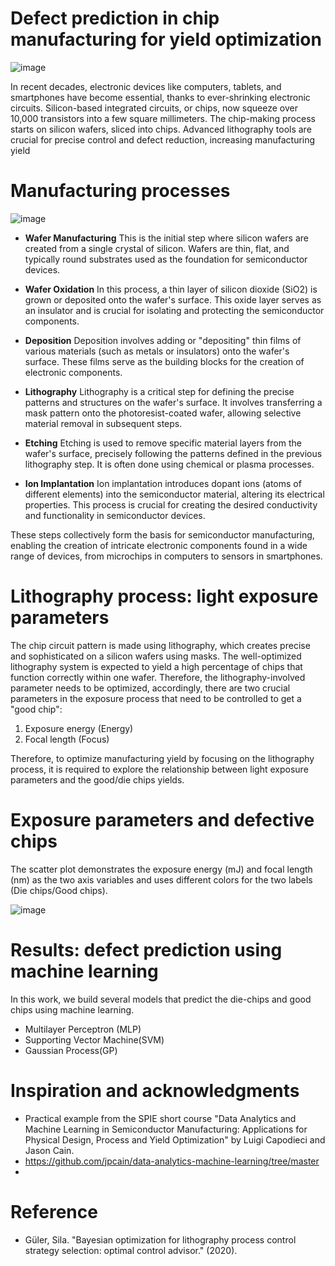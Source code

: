 # Defect prediction in chip manufacturing for yield optimization

![image](https://github.com/PanithanS/Defect-Prediction-in-Semiconductor-Lithography/assets/83627892/8ad89b43-b14d-46a4-8682-52d5ddad2908)

In recent decades, electronic devices like computers, tablets, and smartphones have become essential, thanks to ever-shrinking electronic circuits. Silicon-based integrated circuits, or chips, now squeeze over 10,000 transistors into a few square millimeters. The chip-making process starts on silicon wafers, sliced into chips. Advanced lithography tools are crucial for precise control and defect reduction, increasing manufacturing yield

# Manufacturing processes

![image](https://github.com/PanithanS/Defect-Prediction-in-Semiconductor-Lithography/assets/83627892/2cd32c31-cbe4-467e-b74b-80cc5b0230e0)

- **Wafer Manufacturing**
This is the initial step where silicon wafers are created from a single crystal of silicon. Wafers are thin, flat, and typically round substrates used as the foundation for semiconductor devices.

- **Wafer Oxidation**
In this process, a thin layer of silicon dioxide (SiO2) is grown or deposited onto the wafer's surface. This oxide layer serves as an insulator and is crucial for isolating and protecting the semiconductor components.

- **Deposition**
Deposition involves adding or "depositing" thin films of various materials (such as metals or insulators) onto the wafer's surface. These films serve as the building blocks for the creation of electronic components.

- **Lithography**
Lithography is a critical step for defining the precise patterns and structures on the wafer's surface. It involves transferring a mask pattern onto the photoresist-coated wafer, allowing selective material removal in subsequent steps.

- **Etching**
Etching is used to remove specific material layers from the wafer's surface, precisely following the patterns defined in the previous lithography step. It is often done using chemical or plasma processes.

- **Ion Implantation**
Ion implantation introduces dopant ions (atoms of different elements) into the semiconductor material, altering its electrical properties. This process is crucial for creating the desired conductivity and functionality in semiconductor devices.

These steps collectively form the basis for semiconductor manufacturing, enabling the creation of intricate electronic components found in a wide range of devices, from microchips in computers to sensors in smartphones.


# Lithography process: light exposure parameters

The chip circuit pattern is made using lithography, which creates precise and sophisticated on a silicon wafers using masks. The well-optimized lithography system is expected to yield a high percentage of chips that function correctly within one wafer. Therefore, the lithography-involved parameter needs to be optimized, accordingly, there are two crucial parameters in the exposure process that need to be controlled to get a "good chip":

1. Exposure energy (Energy)
2. Focal length (Focus)

Therefore, to optimize manufacturing yield by focusing on the lithography process, it is required to explore the relationship between light exposure parameters and the good/die chips yields.

# Exposure parameters and defective chips
The scatter plot demonstrates the exposure energy (mJ) and focal length (nm) as the two axis variables and uses different colors for the two labels (Die chips/Good chips).

![image](https://github.com/PanithanS/Defect-Prediction-in-Semiconductor-Lithography/assets/83627892/2d617e5e-40fe-4fd5-9532-a37f8c729c44)

# Results: defect prediction using machine learning
In this work, we build several models that predict the die-chips and good chips using machine learning.
- Multilayer Perceptron (MLP)
- Supporting Vector Machine(SVM)
- Gaussian Process(GP)

# Inspiration and acknowledgments
- Practical example from the SPIE short course "Data Analytics and Machine Learning in Semiconductor Manufacturing: Applications for Physical Design, Process and Yield Optimization" by Luigi Capodieci and Jason Cain.
- https://github.com/jpcain/data-analytics-machine-learning/tree/master
- 
# Reference
- Güler, Sila. "Bayesian optimization for lithography process control strategy selection: optimal control advisor." (2020).
